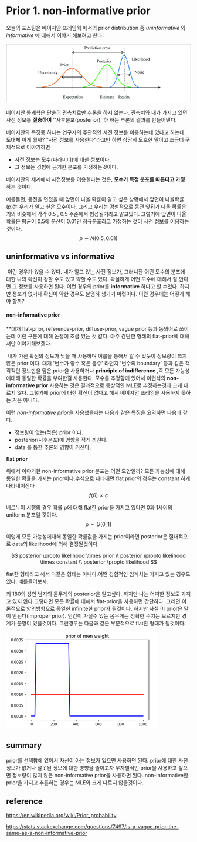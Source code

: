 # Prior 1. non-informative prior



오늘의 포스팅은 베이지안 프레임웍 에서의 prior distribution 중 *uninformative* 와 *informative* 에 대해서 이야기 해보려고 한다.



![1](img/prior1_1.png)





베이지안 통계학은 단순히 관측치로만 추론을 하지 않는다. 관측치와 내가 가지고 있던 사전 정보를 **절충하여** ''사후분포(posterior)' 하 하는 추론의 결과를 만들어낸다.



베이지안의 특징중 하나는 연구자의 주관적인 사전 정보를 이용하는데 있다고 하는데, 도대체 이게 뭘까? "사전 정보를 사용한다"라고만 하면 상당히 모호한 말이고 조금더 구체적으로 이야기하면 



* 사전 정보는 모수(파라미터)에 대한 정보이다.
* 그 정보는 경험에 근거한 분포를 가정하는것이다.



베이지안의 세계에서 사전정보를 이용한다는 것은, **모수가 특정 분포를 따른다고 가정** 하는 것이다.



예를들면, 동전을 던졌을 때 앞면이 나올 확률이 알고 싶은 상황에서 앞면이 나올확률(p)는 우리가 알고 싶은 모수이다. 그리고 우리는 경험적으로 동전 앞뒤가 나올 확률은 거의 비슷해서 각각 0.5  , 0.5 수준에서 형성될거라고 알고있다.  그렇기에 앞면이 나올 확률은 평균이 0.5에 분산이 0.01인 정규분포라고 가정하는 것이 사전 정보를 이용하는 것이다.
$$
p \sim N(0.5,0.01)
$$





## uninformative vs informative



​	이런 경우가 있을 수 있다. 내가 알고 있는 사전 정보가, 그러니깐 어떤 모수의 분포에 대한 나의 확신이 강할 수도 있고 약할 수도 있다. 확실하게 어떤 모수에 대해서 잘 안다면 그 정보를 사용하면 된다. 이런 경우의 prior를 **informative** 하다고 할 수있다.  하지만 정보가 없거나 확신이 약한 경우도 분명히 생기기 마련이다. 이런 경우에는 어떻게 해야 할까?







#### non-informative prior

**대개 flat-prior, reference-prior, diffuse-prior, vague prior 등과 동의어로 쓰이는데 이런 구분에 대해 논쟁에 조금 있는 것 같다. 아주 간단한 형태의 flat-prior에 대해서만 이야기해보겠다.



​	내가 가진 확신의 정도가 낮을 때 사용하며 이름을 통해서 알 수 있듯이 정보량이 크지않은 prior 이다. 대개 '변수가 양수 혹은 음수' 라던지 '변수의 boundary' 등과 같은 객곽적인 정보만을 담은 prior을 사용하거나 **principle of indifference** ,즉 모든 가능성에대해 동일한 확률을 부여한걸 사용한다. 모수를 추정함에 있어서 이런식의 **non-informative prior** 사용하는 것은 결과적으로 통상적인 MLE로 추정하는것과 크게 다르지 않다. 그렇기에 prior에 대한 확신이 없다고 해서 베이지안 프레임을 사용하지 못하는 거은 아니다.



이런 *non-informative prior*을 사용했을때는 다음과 같은 특징을 요약하면 다음과 같다.

* 정보량이 없는(적은) prior 이다.
* posterior(사후분포)에 영향을 적게 끼친다.
* data 를 통한 추론의 영향이 커진다.





**flat prior**



위에서 이야기한 non-informative prior 분포는 어떤 모양일까? 모든 가능성에 대해 동일한 확률을 가지는 prior이다.수식으로 나타내면 flat prior의 경우는 constant 하게 나타내어진다
$$
f(\theta) \propto c
$$


베르누이 시행의 경우 확률 p에 대해 flat한 prior을 가지고 있다면 0과 1사이의 uniform 분포일 것이다.
$$
p \sim U(0,1)
$$


이렇게 모든 가능성에대해 동일한 확률값을 가지는 prior이라면 posterior은 절대적으로 data의 likelihood에 의해 결정될것이다.

$$
posterior \propto likelihood \times prior \\
posterior \propto likelihood \times constant \\
posterior \propto likelihood
$$



flat한 형태라고 해서 다같은 형태는 아니다.어떤 경험적인 임계치는 가지고 있는 경우도 있다. 예를들어보자.

키 180의 성인 남자의 몸무게의 posterior을 알고싶다. 하지만 나는 어떠한 정보도 가지고 있지 않다.그렇다면 모든 확률에 대해서 flat-prior을 사용하면 간단하다. 그러면 이론적으로 양의방향으로 동일한 infinite한 prior가 될것이다. 하지만 사실 이 prior은 말이 안된다(improper prior). 인간이 가질수 있는 몸무게는 정확한 수치는 모르지만 경계가 분명이 있을것이다. 그런경우는 다음과 같은 부분적으로 flat한 형태가 될것이다.

![2](img/prior1_2.PNG)









## summary



prior를 선택함에 있어서 자신이 아는 정보가 있으면 사용하면 된다.  prior에 대한 사전 정보가 없거나 잘못된 정보에 대한 영향을 줄이고자 무차별적인 prior을 사용하고 싶으면 정보량이 많지 않은 non-informative prior을 사용하면 된다. non-informative한 prior을 가지고 추론하는 경우는 MLE와 크게 다르지 않을것이다.

















## reference

https://en.wikipedia.org/wiki/Prior_probability

https://stats.stackexchange.com/questions/7497/is-a-vague-prior-the-same-as-a-non-informative-prior
